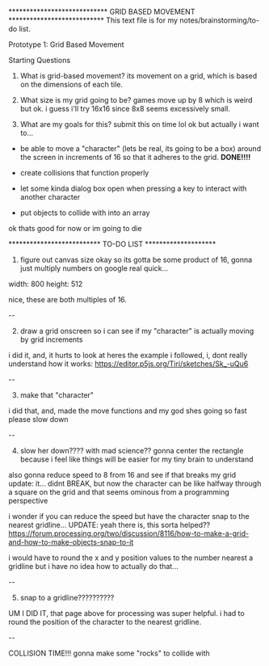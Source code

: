**************************** GRID BASED MOVEMENT ***************************
This text file is for my notes/brainstorming/to-do list.

Prototype 1: Grid Based Movement

Starting Questions
1) What is grid-based movement?
its movement on a grid, which is based on the dimensions of each tile.

2) What size is my grid going to be?
games move up by 8 which is weird but ok. i guess i'll try 16x16 since 8x8 seems
excessively small.

3) What are my goals for this?
submit this on time lol
ok but actually i want to...

* be able to move a "character" (lets be real, its
going to be a box) around the screen in increments of 16 so that it adheres to
the grid. **DONE!!!!**

* create collisions that function properly

* let some kinda dialog box open when pressing a key to interact with another
  character

* put objects to collide with into an array

ok thats good for now or im going to die

************************** TO-DO LIST ********************

1) figure out canvas size
okay so its gotta be some product of 16, gonna just multiply numbers on google
real quick...

width: 800
height: 512

nice, these are both multiples of 16.

--

2) draw a grid onscreen so i can see if my "character" is actually moving by
    grid increments

i did it, and, it hurts to look at
heres the example i followed, i, dont really understand how it works:
https://editor.p5js.org/Tiri/sketches/Sk_-uQu6

--

3) make that "character"

i did that, and, made the move functions and my god shes going so fast please
slow down

--

4) slow her down???? with mad science??
gonna center the rectangle because i feel like things will be easier for my
tiny brain to understand

also gonna reduce speed to 8 from 16 and see if that breaks my grid
update: it... didnt BREAK, but now the character can be like halfway through
a square on the grid and that seems ominous from a programming perspective

i wonder if you can reduce the speed but have the character snap to the nearest
gridline...
UPDATE: yeah there is, this sorta helped??
https://forum.processing.org/two/discussion/8116/how-to-make-a-grid-and-how-to-make-objects-snap-to-it

i would have to round the x and y position values to the number nearest a
gridline but i have no idea how to actually do that...

--

5) snap to a gridline??????????

UM I DID IT, that page above for processing was super helpful. i had to
round the position of the character to the nearest gridline.

--

COLLISION TIME!!! gonna make some "rocks" to collide with 
